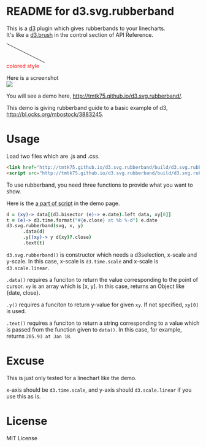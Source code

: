 # README for d3.svg.rubberband

This is a [d3](http://d3js.org/) plugin which gives rubberbands to your linecharts.  
It's like a [d3.brush](https://github.com/mbostock/d3/wiki/SVG-Controls) in the control section of API Reference.

<svg width='100' height='50'>
  <line x1='0' y1='0' x2='100' y2='50' color='black' stroke='black'/>
</svg>

<div style='color:red'>colored style</div>

Here is a screenshot  
<img src='https://s3-ap-northeast-1.amazonaws.com/tmtk75.github.com/d3.svg.rubberband/overview.png'>

You will see a demo here,
<http://tmtk75.github.io/d3.svg.rubberband/>.

This demo is giving rubberband guide to a basic example of d3,
<http://bl.ocks.org/mbostock/3883245>.

# Usage
Load two files which are .js and .css.

```html
<link href="http://tmtk75.github.io/d3.svg.rubberband/build/d3.svg.rubberband.min.css" rel="stylesheet">
<script src="http://tmtk75.github.io/d3.svg.rubberband/build/d3.svg.rubberband.min.js"></script>
```

To use rubberband, you need three functions to provide what you want to show.

Here is the [a part of script](https://github.com/tmtk75/d3.svg.rubberband/blob/master/index.html#L88) in the demo page.

```coffeescript
d = (xy)-> data[(d3.bisector (e)-> e.date).left data, xy[0]]
t = (e)-> d3.time.format("#{e.close} at %b %-d") e.date
d3.svg.rubberband(svg, x, y)
      .data(d)
      .y((xy)-> y d(xy)?.close)
      .text(t)
```

`d3.svg.rubberband()` is constructor which needs a d3selection, x-scale and y-scale.
In this case, x-scale is `d3.time.scale` and x-scale is `d3.scale.linear`.

`.data()` requires a funciton to return the value corresponding to the point of cursor.
`xy` is an array which is [x, y]. In this case, returns an Object like {date, close}.

`.y()` requires a funciton to return y-value for given `xy`.
If not specified, `xy[0]` is used.

`.text()` requires a funciton to return a string corresponding to a value which
is passed from the function given to `data()`.
In this case, for example, returns `205.93 at Jan 18`.

# Excuse
This is just only tested for a linechart like the demo.

x-axis should be `d3.time.scale`, and y-axis should `d3.scale.linear`
if you use this as is.

# License
MIT License

